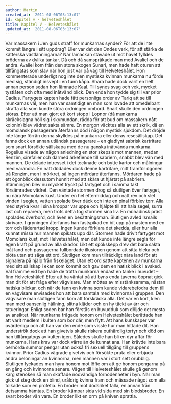 ```yaml
---
author: Martin
created_at: '2011-08-06T03:13:07'
id: kapitel v - helveteshålet
title: Kapitel V - Helveteshålet
updated_at: '2011-08-06T03:13:07'
---
```

Var massakern i Jen guds straff för munkarnas synder? För att de inte kommit längre i sitt uppdrag? Eller var det den Ondes verk, för att stärka de kätterska västlänningarna? När lamackan stävade ut mot havet fylldes bröderna av dylika tankar. Då och då samspråkade man med Avaliel och de andra. Avaliel kom från den stora skogen Sunari, men hade haft oturen att tillfångatas som slav när hon just var på väg till Helveteshålet. Hon kommenterade underligt nog inte den mystiska kvinnan munkarna nu förde med sig, ständigt insvept i en tunn kåpa. Shara hade dock varit en helt annan person sedan hon lämnade Kaal. Till synes svag och vek, mycket tystlåten och ofta med inåtvänd blick. Den enda hon tydde sig till var prior Cadius. Fartygets kapten hade fått personliga order av Tariq att se till munkarnas väl, men han var samtidigt en man som lovade att omedelbart straffa alla som kunde störa ordningen ombord. Snart skulle den ordningen störas. Efter att man gjort ett kort stopp i Lopnor (då munkarna skräckslagna höll sig i skymundan, rädda för att bud om massakern nått kolonin) blev vädret sakta sämre. En morgon väcktes alla av ett skrik, då en momolansk passagerare återfanns död i någon mystisk sjukdom. Det dröjde inte länge förrän denna skylldes på munkarna eller deras resesällskap. Det fanns dock en annan utländsk passagerare – en gladlynt sabrisk kartritare som snart försökte sällskapa med de nu ganska inåtvända munkarna. Rogelius visade av någon anledning en stor skepsis mot mannen, medan Renzim, cirefalier och därmed ärkefiende till sabriern, snabbt blev vän med mannen. De delade intresset i det tecknade och bytte kartor och målningar med varandra. En natt dödades dock denne kartritare, mitt framför ögonen på Renzim, men i mörkret, så ingen mördare återfanns. Mördaren hade på ett ögonblick dessutom hunnit med att skära ut hjärtat på sabriern. Stämningen blev nu mycket tryckt på fartyget och i samma takt försämrades vädret. Den väntade stormen drog så slutligen över fartyget, nu nära Momolans kust. Under en hel eftermiddag och natt rev och slet vinden i seglen, vatten spolade över däck och inte en pinal förblev torr. Alla med styrka kvar i sina kroppar var uppe och hjälpte till att hala segel, surra last och reparera, men trots detta tog stormen sina liv. En mûhadinsk präst spolades överbord, och även en besättningsman. Slutligen avled Ismails skrivare. I gryningen återfanns han fastspikad en bit upp på masten med en torr och läderartad kropp. Ingen kunde förklara det skedda, eller hur alla kunnat missa hur mannen spikats upp där. Stormen hade drivit fartyget mot Momolans kust, mot Helveteshålet, men det kunde inte längre segla för egen kraft på grund av alla skador. Likt ett spökskepp drev det bara sakta inåt land och passagerna fullbordade illusionen genom att sitta bleka och blöta utan att säga ett ord. Slutligen kom man tillräckligt nära land för att signalera på hjälp från fiskeläget. Utan ett ord satte kaptenen av munkarna med sitt sällskap i ekan som kommit och gav dem en hatisk blick i avsked. Väl framme vid byn hade de trötta munkarna endast en tanke i huvudet – finn Helveteshålet! Efter att ha väntat på att byns enda taverna öppnat gick man dit för att fråga efter vägvisare. Man möttes av misstänksamma, nästan hatiska blickar, och när de fann en kvinna som kunde vidarebefodra dem till en vägvisare envisades hon att bara samtala med kvinnorna i gruppen. Den vägvisare man slutligen fann kom att förskräcka alla. Det var en kort, klen man med oansenlig hållning, slitna kläder och en hy täckt av ärr och tatueringar. Enligt seden bar han förstås en huvudduk som döljde det mesta av ansiktet. När munkarna frågade honom om Helveteshålet berättade han att varit medlem i kulten som bor där, men flytt. Att hans kunskaper var ovärderliga och att han var den ende som visste hur man hittade dit. Han underströk dock att han givetvis skulle riskera outhärdlig tortyr och död om han tillfångatogs av kulten igen. Således skulle han bli en dyr affär för munkarna. Hans krav var dock värre än de kunnat ana. Han krävde inte bara oerhörda summor pengar utan också fri sexuell tillgång till gruppens kvinnor. Prior Cadius vägrade givetvis och försökte pruta eller erbjuda andra belöningar än kvinnorna, men mannen var i stort sett orubblig. Slutligen lyckades man hyra honom mot löfte om att ge honom pengarna på en gång och kvinnorna senare. Vägen till Helveteshålet skulle gå genom karg stenöken så man skaffade nödvändiga förnödenheter i byn. När man gick ut steg dock en blind, uråldrig kvinna fram och mässade något som alla tolkade som en profetia. En broder mot dödsriket falla, en annan från detsamma hämtas. En broder kämpar sida vid sida med sin blodsbroder. En svart broder vän vara. En broder likt en orm på kniven sprattla.
